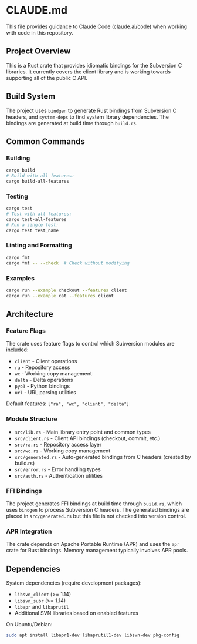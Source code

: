 # CLAUDE.md

This file provides guidance to Claude Code (claude.ai/code) when working with code in this repository.

## Project Overview

This is a Rust crate that provides idiomatic bindings for the Subversion C libraries. It currently covers the client library and is working towards supporting all of the public C API.

## Build System

The project uses `bindgen` to generate Rust bindings from Subversion C headers, and `system-deps` to find system library dependencies. The bindings are generated at build time through `build.rs`.

## Common Commands

### Building
```bash
cargo build
# Build with all features:
cargo build-all-features
```

### Testing
```bash
cargo test
# Test with all features:
cargo test-all-features
# Run a single test:
cargo test test_name
```

### Linting and Formatting
```bash
cargo fmt
cargo fmt -- --check  # Check without modifying
```

### Examples
```bash
cargo run --example checkout --features client
cargo run --example cat --features client
```

## Architecture

### Feature Flags

The crate uses feature flags to control which Subversion modules are included:
- `client` - Client operations
- `ra` - Repository access
- `wc` - Working copy management
- `delta` - Delta operations
- `pyo3` - Python bindings
- `url` - URL parsing utilities

Default features: `["ra", "wc", "client", "delta"]`

### Module Structure

- `src/lib.rs` - Main library entry point and common types
- `src/client.rs` - Client API bindings (checkout, commit, etc.)
- `src/ra.rs` - Repository access layer
- `src/wc.rs` - Working copy management
- `src/generated.rs` - Auto-generated bindings from C headers (created by build.rs)
- `src/error.rs` - Error handling types
- `src/auth.rs` - Authentication utilities

### FFI Bindings

The project generates FFI bindings at build time through `build.rs`, which uses `bindgen` to process Subversion C headers. The generated bindings are placed in `src/generated.rs` but this file is not checked into version control.

### APR Integration

The crate depends on Apache Portable Runtime (APR) and uses the `apr` crate for Rust bindings. Memory management typically involves APR pools.

## Dependencies

System dependencies (require development packages):
- `libsvn_client` (>= 1.14)
- `libsvn_subr` (>= 1.14)
- `libapr` and `libaprutil`
- Additional SVN libraries based on enabled features

On Ubuntu/Debian:
```bash
sudo apt install libapr1-dev libaprutil1-dev libsvn-dev pkg-config
```